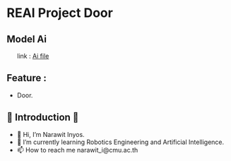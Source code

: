 <h1> REAI Project Door </h1>
<h2>Model Ai</h2>
<ul>
    link : <a href="https://drive.google.com/drive/folders/1cT7jgKu8IH0sbi_GdbQudXRrQCr-ScGX?usp=sharing">Ai file</a>
</ul>
<h2>Feature :</h2>
<ul>
    <li>Door.</li>
</ul>
<h2>👏 Introduction 👏</h2>
<ul>
    <li>👋 Hi, I’m Narawit Inyos.</li>
    <li>🌱 I’m currently learning Robotics Engineering and Artificial Intelligence.</li>
    <li>📫 How to reach me narawit_i@cmu.ac.th</li>
</ul>
